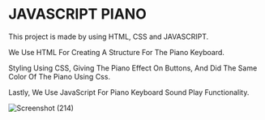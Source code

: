 
# JAVASCRIPT PIANO



This project is made by using HTML, CSS and JAVASCRIPT.


We Use HTML For Creating A Structure For The Piano Keyboard.

Styling Using CSS, Giving The Piano Effect On Buttons, And Did The Same Color Of The Piano Using Css. 

Lastly, We Use JavaScript For Piano Keyboard Sound Play Functionality.








![Screenshot (214)](https://user-images.githubusercontent.com/105370000/218268830-ca34b57c-e1bb-42b3-aed6-6fb141a6feb6.png)
